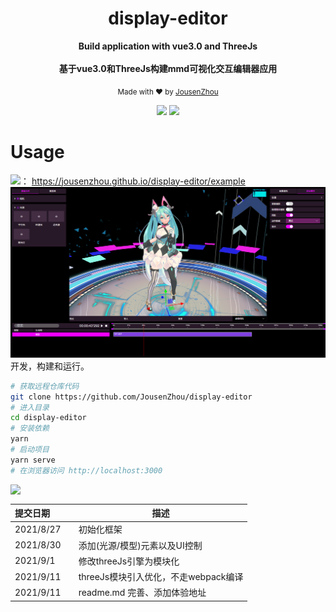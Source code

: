 <div align="center">
<h1>display-editor</h1>
<p>
  <strong>Build application with vue3.0 and ThreeJs</strong>
  <br /><br />
  <strong>基于vue3.0和ThreeJs构建mmd可视化交互编辑器应用</strong>
</p>
<p>
  <sub>Made with ❤︎ by
    <a href="https://github.com/JousenZhou">JousenZhou</a>
  </sub>
</p>
<p>
<a href="https://github.com/JousenZhou/display-editor"><img src="https://img.shields.io/badge/Github Page-JousenZhou-yellow" /></a>
<a href="https://github.com/JousenZhou"><img src="https://img.shields.io/badge/Author-Jousen-blueviolet" /></a>
</div>


# Usage 

<a href="https://github.com/JousenZhou/display-editor"><img src="https://img.shields.io/badge/体验地址-green" /></a>： https://jousenzhou.github.io/display-editor/example
<img src="./preview.png" style="zoom:80%;" />
开发，构建和运行。

```bash
# 获取远程仓库代码
git clone https://github.com/JousenZhou/display-editor
# 进入目录
cd display-editor
# 安装依赖
yarn
# 启动项目
yarn serve
# 在浏览器访问 http://localhost:3000
```

<img align="left" src="https://img.shields.io/badge/recode-提交记录-yellow" /><br/>

| 提交日期  |      | 描述                          |
| :-------- | ---- | ----------------------------- |
| 2021/8/27 |      | 初始化框架                    |
| 2021/8/30 |      | 添加(光源/模型)元素以及UI控制  |
| 2021/9/1  |      | 修改threeJs引擎为模块化       |
| 2021/9/11 |      | threeJs模块引入优化，不走webpack编译           |
| 2021/9/11 |      | readme.md 完善、添加体验地址           |